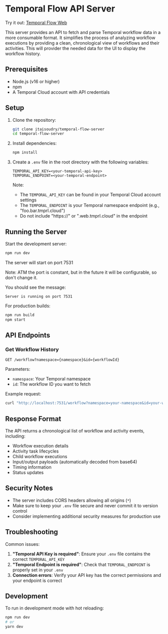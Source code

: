 # Temporal Flow API Server

Try it out: [Temporal Flow Web](https://itaisoudrydry.github.io/temporal-flow-web)

This server provides an API to fetch and parse Temporal workflow data in a more consumable format. It simplifies the process of analyzing workflow executions by providing a clean, chronological view of workflows and their activities.
This will provider the needed data for the UI to display the workflow history.

## Prerequisites

- Node.js (v16 or higher)
- npm
- A Temporal Cloud account with API credentials

## Setup

1. Clone the repository:

   ```bash
   git clone itaisoudry/temporal-flow-server
   cd temporal-flow-server
   ```

2. Install dependencies:

   ```bash
   npm install
   ```

3. Create a `.env` file in the root directory with the following variables:

   ```
   TEMPORAL_API_KEY=<your-temporal-api-key>
   TEMPORAL_ENDPOINT=<your-temporal-endpoint>
   ```

   Note:

   - The `TEMPORAL_API_KEY` can be found in your Temporal Cloud account settings
   - The `TEMPORAL_ENDPOINT` is your Temporal namespace endpoint (e.g., "foo.bar.tmprl.cloud")
   - Do not include "https://" or ".web.tmprl.cloud" in the endpoint

## Running the Server

Start the development server:

```bash
npm run dev
```

The server will start on port 7531

Note: ATM the port is constant, but in the future it will be configurable, so don't change it.

You should see the message:

```
Server is running on port 7531
```

For production builds:

```bash
npm run build
npm start
```

## API Endpoints

### Get Workflow History

```
GET /workflow?namespace={namespace}&id={workflowId}
```

Parameters:

- `namespace`: Your Temporal namespace
- `id`: The workflow ID you want to fetch

Example request:

```bash
curl "http://localhost:7531/workflow?namespace=your-namespace&id=your-workflow-id"
```

## Response Format

The API returns a chronological list of workflow and activity events, including:

- Workflow execution details
- Activity task lifecycles
- Child workflow executions
- Input/output payloads (automatically decoded from base64)
- Timing information
- Status updates

## Security Notes

- The server includes CORS headers allowing all origins (`*`)
- Make sure to keep your `.env` file secure and never commit it to version control
- Consider implementing additional security measures for production use

## Troubleshooting

Common issues:

1. **"Temporal API Key is required"**: Ensure your `.env` file contains the correct `TEMPORAL_API_KEY`
2. **"Temporal Endpoint is required"**: Check that `TEMPORAL_ENDPOINT` is properly set in your `.env`
3. **Connection errors**: Verify your API key has the correct permissions and your endpoint is correct

## Development

To run in development mode with hot reloading:

```bash
npm run dev
# or
yarn dev
```
